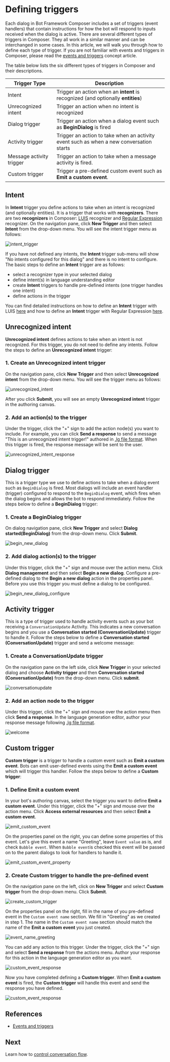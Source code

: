 # Defining triggers 
Each dialog in Bot Framework Composer includes a set of triggers (event handlers) that contain instructions for how the bot will respond to inputs received when the dialog is active. There are several different types of triggers in Composer. They all work in a similar manner and can be interchanged in some cases. In this article, we will walk you through how to define each type of trigger. If you are not familiar with events and triggers in Composer, please read the [events and triggers](concept-events-and-triggers.md) concept article. 

The table below lists the six different types of triggers in Composer and their descriptions. 

| Trigger Type             | Description                                                                             |
| ------------------------ | --------------------------------------------------------------------------------------- |
| Intent                   | Trigger an action when an **intent** is recognized (and optionally **entities**)        |
| Unrecognized intent      | Trigger an action when no intent is recognized                                          |
| Dialog trigger           | Trigger an action when a dialog event such as **BeginDialog** is fired                  |
| Activity trigger         | Trigger an action to take when an activity event such as when a new conversation starts |
| Message activity trigger | Trigger an action to take when a message activity is fired.                             |
| Custom trigger           | Trigger a pre-defined custom event such as **Emit a custom event**.                     |
## Intent
In **Intent** trigger you define actions to take when an intent is recognized (and optionally entities). It is a trigger that works with **recognizers**. There are two **recognizers** in Composer: [LUIS](https://www.luis.ai) recognizer and [Regular Expression](https://regexr.com/) recognizer. On the navigation pane, click **New Trigger** and then select **Intent** from the drop-down menu. You will see the intent trigger menu as follows: 

![intent_trigger](./media/events_triggers/intent_trigger.png)

If you have not defined any intents, the **Intent** trigger sub-menu will show "No intents configured for this dialog" and there is no intent to configure. The basic steps to define an **Intent** trigger are as follows:
- select a recognizer type in your selected dialog
- define intent(s) in language understanding editor
- create **Intent** triggers to handle pre-defined intents (one trigger handles one intent)
- define actions in the trigger 

You can find detailed instructions on how to define an **Intent** trigger with LUIS [here](concept-events-and-triggers.md#LUIS-recognizer) and how to define an **Intent** trigger with Regular Expression [here](concept-events-and-triggers.md#Regular-expression-recognizer). 

## Unrecognized intent 
**Unrecognized intent** defines actions to take when an intent is not recognized. For this trigger, you do not need to define any intents. Follow the steps to define an **Unrecognized intent** trigger:
<!-- Please note that an "Unknown Intent" will defer to any specific intent that fires in a parent dialog.  -->
### 1. Create an **Unrecognized intent** trigger 
On the navigation pane, click **New Trigger** and then select **Unrecognized intent** from the drop-down menu. You will see the trigger menu as follows: 

![unrecognized_intent](./media/events_triggers/unrecognized_intent.png)

After you click **Submit**, you will see an empty **Unrecognized intent** trigger in the authoring canvas. 

### 2. Add an action(s) to the trigger
Under the trigger, click the "+" sign to add the action node(s) you want to include. For example, you can click **Send a response** to send a message "This is an unrecognized intent trigger!" authored in [.lg file format](https://github.com/microsoft/BotBuilder-Samples/blob/master/experimental/language-generation/docs/lg-file-format.md). When this trigger is fired, the response message will be sent to the user. 

![unrecognized_intent_response](./media/events_triggers/unrecognized_intent_response.gif)  

## Dialog trigger 
This is a trigger type we use to define actions to take when a dialog event such as `BeginDialog` is fired. Most dialogs will include an event handler (trigger) configured to respond to the `BeginDialog` event, which fires when the dialog begins and allows the bot to respond immediately. Follow the steps below to define a **BeginDialog** trigger: 

### 1. Create a **BeginDialog** trigger
On dialog navigation pane, click **New Trigger** and select **Dialog started(BeginDialog)** from the drop-down menu. Click **Submit**. 

![begin_new_dialog](./media/events_triggers/begin_new_dialog.gif)

### 2. Add dialog action(s) to the trigger
Under this trigger, click the "+" sign and mouse over the action menu. Click **Dialog management** and then select **Begin a new dialog**. Configure a pre-defined dialog to the **Begin a new dialog** action in the properties panel. Before you use this trigger you must define a dialog to be configured.

![begin_new_dialog_configure](./media/events_triggers/begin_new_dialog_configure.gif) 

## Activity trigger 
This is a type of trigger used to handle activity events such as your bot receiving a `ConversationUpdate` Activity. This indicates a new conversation begins and you use a **Conversation started (ConversationUpdate)** trigger to handle it. Follow the steps below to define a **Conversation started (ConversationUpdate)** trigger and send a welcome message: 

### 1. Create a **ConversationUpdate** trigger
On the navigation pane on the left side, click **New Trigger** in your selected dialog and choose **Activity trigger** and then **Conversation started (ConversationUpdate)** from the drop-down menu. Click **submit**. 

![conversationupdate](./media/events_triggers/conversationupdate.png)

### 2. Add an action node to the trigger
Under this trigger, click the "+" sign and mouse over the action menu then click **Send a response**. In the language generation editor, author your response message following [.lg file format](https://github.com/microsoft/BotBuilder-Samples/blob/master/experimental/language-generation/docs/lg-file-format.md). 

![welcome](./media/events_triggers/welcome.gif)

## Custom trigger
**Custom trigger** is a trigger to handle a custom event such as **Emit a custom event**. Bots can emit user-defined events using the **Emit a custom event** which will trigger this handler. Follow the steps below to define a **Custom trigger**: 

### 1. Define **Emit a custom event**
In your bot's authoring canvas, select the trigger you want to define **Emit a custom event**. Under this trigger, click the "+" sign and mouse over the action menu. Click **Access external resources** and then select **Emit a custom event**. 

![emit_custom_event](./media/events_triggers/emit_custom_event.gif)

On the properties panel on the right, you can define some properties of this event. Let's give this event a name "Greeting", leave `Event value` as is, and check `Bubble event`. When `Bubble event`is checked this event will be passed on to the parent dialogs to look for handlers to handle it. 

![emit_custom_event_property](./media/events_triggers/emit_custom_event_property.gif)

### 2. Create **Custom trigger** to handle the pre-defined event
On the navigation pane on the left, click on **New Trigger** and select **Custom trigger** from the drop-down menu. Click **Submit**. 

![create_custom_trigger](./media/events_triggers/create_custom_trigger.png)

On the properties panel on the right, fill in the name of you pre-defined event in the `Custom event name` section. We fill in "Greeting" as we created in step 1. The name in the `Custom event name` section should match the name of the **Emit a custom event** you just created. 

![event_name_greeting](./media/events_triggers/event_name_greeting.png)

You can add any action to this trigger. Under the trigger, click the "+" sign and select **Send a response** from the actions menu. Author your response for this action in the language generation editor as you want. 

![custom_event_response](./media/events_triggers/custom_event_response.gif)

Now you have completed defining a **Custom trigger**. When **Emit a custom event** is fired, the **Custom trigger** will handle this event and send the response you have defined. 

![custom_event_response](./media/events_triggers/custom_event_response.png)

## References
- [Events and triggers](./concept-events-and-triggers.md)

## Next 
Learn how to [control conversation flow](./howto-controlling-conversation-flow.md).
